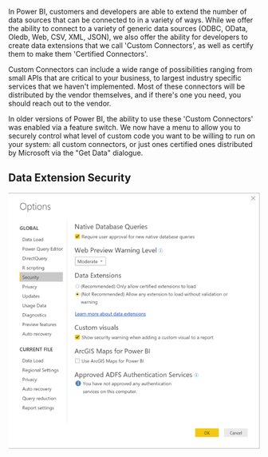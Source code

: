 In Power BI, customers and developers are able to extend the number of data sources that can be connected to in a variety of ways. While we offer the ability to connect to a variety of generic data sources (ODBC, OData, Oledb, Web, CSV, XML, JSON), we also offer the ability for developers to create data extensions that we call 'Custom Connectors', as well as certify them to make them 'Certified Connectors'.

Custom Connectors can include a wide range of possibilities ranging from small APIs that are critical to your business, to largest industry specific services that we haven't implemented. Most of these connectors will be distributed by the vendor themselves, and if there's one you need, you should reach out to the vendor.

In older versions of Power BI, the ability to use these 'Custom Connectors' was enabled via a feature switch. We now have a menu to allow you to securely control what level of custom code you want to be willing to run on your system: all custom connectors, or just ones certified ones distributed by Microsoft via the "Get Data" dialogue.

## Data Extension Security

![Control whether you want to be able to load custom connectors or not with Data Extension Security options](media/desktop-connector-extensibility/data-extension-security-1.png)
